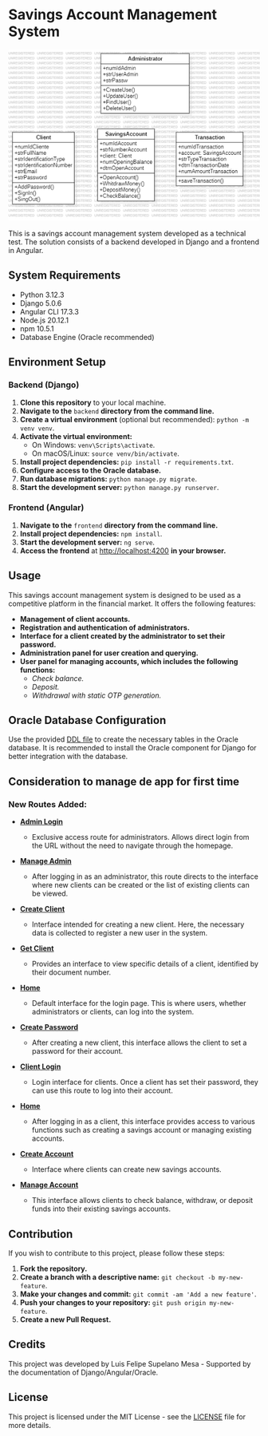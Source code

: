 # Savings Account Management System

![Class Diagram](ClassDiagram.png)

This is a savings account management system developed as a technical test. The solution consists of a backend developed in Django and a frontend in Angular.

## System Requirements
- Python 3.12.3
- Django 5.0.6
- Angular CLI 17.3.3
- Node.js 20.12.1
- npm 10.5.1
- Database Engine (Oracle recommended)

## Environment Setup

### Backend (Django)
1. **Clone this repository** to your local machine.
2. **Navigate to the** `backend` **directory from the command line.**
3. **Create a virtual environment** (optional but recommended): `python -m venv venv`.
4. **Activate the virtual environment:**
   - On Windows: `venv\Scripts\activate`.
   - On macOS/Linux: `source venv/bin/activate`.
5. **Install project dependencies:** `pip install -r requirements.txt`.
6. **Configure access to the Oracle database.**
7. **Run database migrations:** `python manage.py migrate`.
8. **Start the development server:** `python manage.py runserver`.

### Frontend (Angular)
1. **Navigate to the** `frontend` **directory from the command line.**
2. **Install project dependencies:** `npm install`.
3. **Start the development server:** `ng serve`.
4. **Access the frontend** at [http://localhost:4200](http://localhost:4200) **in your browser.**

## Usage

This savings account management system is designed to be used as a competitive platform in the financial market. It offers the following features:

- **Management of client accounts.**
- **Registration and authentication of administrators.**
- **Interface for a client created by the administrator to set their password.**
- **Administration panel for user creation and querying.**
- **User panel for managing accounts, which includes the following functions:**
  - *Check balance.*
  - *Deposit.*
  - *Withdrawal with static OTP generation.*

## Oracle Database Configuration

Use the provided [DDL file](DDL_DJANGO_PROOF.SQL) to create the necessary tables in the Oracle database. It is recommended to install the Oracle component for Django for better integration with the database.

## Consideration to manage de app for first time
### New Routes Added:

- **[Admin Login](http://localhost:4200/admin-login)**
  - Exclusive access route for administrators. Allows direct login from the URL without the need to navigate through the homepage.

- **[Manage Admin](http://localhost:4200/manageAdmin)**
  - After logging in as an administrator, this route directs to the interface where new clients can be created or the list of existing clients can be viewed.

- **[Create Client](http://localhost:4200/createClient)**
  - Interface intended for creating a new client. Here, the necessary data is collected to register a new user in the system.

- **[Get Client](http://localhost:4200/manageAdmin/getClient/:document)**
  - Provides an interface to view specific details of a client, identified by their document number.

- **[Home](http://localhost:4200)**
  - Default interface for the login page. This is where users, whether administrators or clients, can log into the system.

- **[Create Password](http://localhost:4200/create-password)**
  - After creating a new client, this interface allows the client to set a password for their account.

- **[Client Login](http://localhost:4200/client-login)**
  - Login interface for clients. Once a client has set their password, they can use this route to log into their account.

- **[Home](http://localhost:4200/home)**
  - After logging in as a client, this interface provides access to various functions such as creating a savings account or managing existing accounts.

- **[Create Account](http://localhost:4200/client-login/home/createAccount)**
  - Interface where clients can create new savings accounts.

- **[Manage Account](http://localhost:4200/client-login/home/manageAccount)**
  - This interface allows clients to check balance, withdraw, or deposit funds into their existing savings accounts.


## Contribution

If you wish to contribute to this project, please follow these steps:

1. **Fork the repository.**
2. **Create a branch with a descriptive name:** `git checkout -b my-new-feature`.
3. **Make your changes and commit:** `git commit -am 'Add a new feature'`.
4. **Push your changes to your repository:** `git push origin my-new-feature`.
5. **Create a new Pull Request.**

## Credits

This project was developed by Luis Felipe Supelano Mesa - Supported by the documentation of Django/Angular/Oracle.

## License

This project is licensed under the MIT License - see the [LICENSE](LICENSE) file for more details.

